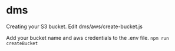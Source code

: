 # dms


Creating your S3 bucket.
Edit dms/aws/create-bucket.js

Add your bucket name and aws credentials to the .env file.
`npm run createBucket`